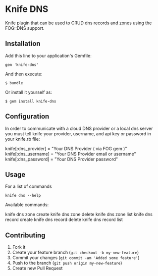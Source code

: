 Knife DNS
=========

Knife plugin that can be used to CRUD dns records and zones using the FOG::DNS support.

## Installation

Add this line to your application's Gemfile:

    gem 'knife-dns'

And then execute:

    $ bundle

Or install it yourself as:

    $ gem install knife-dns

## Configuration

In order to communicate with a cloud DNS provider or a local dns server you must tell knife your provider, username, and api key or password in your knife.rb file:

  knife[:dns_provider] = "Your DNS Provider ( via FOG gem )"
  knife[:dns_username] = "Your DNS Provider email or username"
  knife[:dns_password] = "Your DNS Provider password"

## Usage

For a list of commands 

  `knife dns --help`

Available commands:

  knife dns zone create
  knife dns zone delete
  knife dns zone list
  knife dns record create
  knife dns record delete
  knife dns record list

## Contributing

1. Fork it
2. Create your feature branch (`git checkout -b my-new-feature`)
3. Commit your changes (`git commit -am 'Added some feature'`)
4. Push to the branch (`git push origin my-new-feature`)
5. Create new Pull Request
